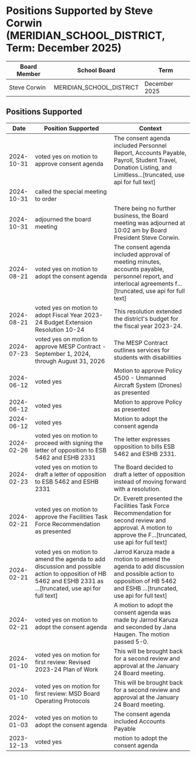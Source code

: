 # Positions Supported by Steve Corwin (MERIDIAN_SCHOOL_DISTRICT, Term: December 2025)

| Board Member | School Board | Term |
|--------------|--------------|------|
| Steve Corwin | MERIDIAN_SCHOOL_DISTRICT | December 2025 |

## Positions Supported

| Date       | Position Supported           | Context            |
|------------|------------------------------|--------------------|
| 2024-10-31 | voted yes on motion to approve consent agenda | The consent agenda included Personnel Report, Accounts Payable, Payroll, Student Travel, Donation Listing, and Limitless...[truncated, use api for full text] |
| 2024-10-31 | called the special meeting to order |  |
| 2024-10-31 | adjourned the board meeting | There being no further business, the Board meeting was adjourned at 10:02 am by Board President Steve Corwin. |
| 2024-08-21 | voted yes on motion to adopt the consent agenda | The consent agenda included approval of meeting minutes, accounts payable, personnel report, and interlocal agreements f...[truncated, use api for full text] |
| 2024-08-21 | voted yes on motion to adopt Fiscal Year 2023-24 Budget Extension Resolution 10-24 | This resolution extended the district's budget for the fiscal year 2023-24. |
| 2024-07-23 | voted yes on motion to approve MESP Contract - September 1, 2024, through August 31, 2026 | The MESP Contract outlines services for students with disabilities |
| 2024-06-12 | voted yes | Motion to approve Policy 4500 - Unmanned Aircraft System (Drones) as presented |
| 2024-06-12 | voted yes | Motion to approve Policy  as presented |
| 2024-06-12 | voted yes | Motion to adopt the consent agenda |
| 2024-02-26 | voted yes on motion to proceed with signing the letter of opposition to ESB 5462 and ESHB 2331 | The letter expresses opposition to bills ESB 5462 and ESHB 2331. |
| 2024-02-23 | voted yes on motion to draft a letter of opposition to ESB 5462 and ESHB 2331 | The Board decided to draft a letter of opposition instead of moving forward with a resolution. |
| 2024-02-21 | voted yes on motion to approve the Facilities Task Force Recommendation as presented | Dr. Everett presented the Facilities Task Force Recommendation for second review and approval. A motion to approve the F...[truncated, use api for full text] |
| 2024-02-21 | voted yes on motion to amend the agenda to add discussion and possible action to opposition of HB 5462 and ESHB 2331 as ...[truncated, use api for full text] | Jarrod Karuza made a motion to amend the agenda to add discussion and possible action to opposition of HB 5462 and ESHB ...[truncated, use api for full text] |
| 2024-02-21 | voted yes on motion to adopt the consent agenda | A motion to adopt the consent agenda was made by Jarrod Karuza and seconded by Jana Haugen. The motion passed 5-0. |
| 2024-01-10 | voted yes on motion for first review: Revised 2023-24 Plan of Work | This will be brought back for a second review and approval at the January 24 Board meeting. |
| 2024-01-10 | voted yes on motion for first review: MSD Board Operating Protocols | This will be brought back for a second review and approval at the January 24 Board meeting. |
| 2024-01-03 | voted yes on motion to adopt the consent agenda | The consent agenda included Accounts Payable |
| 2023-12-13 | voted yes | motion to adopt the consent agenda |

